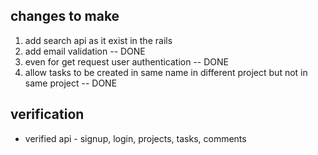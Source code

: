  ## changes to make
 1. add search api as it exist in the rails
 2. add email validation -- DONE
 3. even for get request user authentication -- DONE
 4. allow tasks to be created in same name in different project but not in same project -- DONE
 
 ## verification
 * verified api - signup, login, projects, tasks, comments
